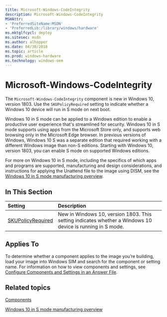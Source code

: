 ```yaml
---
title: Microsoft-Windows-CodeIntegrity
description: Microsoft-Windows-CodeIntegrity
MSHAttr:
- 'PreferredSiteName:MSDN'
- 'PreferredLib:/library/windows/hardware'
ms.mktglfcycl: deploy
ms.sitesec: msdn
ms.author: alhopper
ms.date: 04/30/2018
ms.topic: article
ms.prod: windows-hardware
ms.technology: windows-oem
---
```

# Microsoft-Windows-CodeIntegrity

The `Microsoft-Windows-CodeIntegrity` component is new in Windows 10, version 1803. Use the `SKUPolicyRequired` setting to indicate whether a Windows 10 device will run in S mode on next boot.

Windows 10 in S mode can be applied to a Windows edition to enable a productive user experience that's streamlined for security. Windows 10 in S mode supports using apps from the Microsoft Store only, and supports web browsing only in the Microsoft Edge browser. In previous versions of Windows, Windows 10 S was a separate edition that required working with a different Windows image than non-S editions. Starting with Windows 10, version 1803, you can enable S mode on supported Windows editions.

For more on Windows 10 in S mode, including the specifics of which apps and programs are supported, manufacturing and design considerations, and instructions for applying the Unattend file to the image using DISM, see the [Windows 10 in S mode manufacturing overview](https://docs.microsoft.com/en-us/windows-hardware/manufacture/desktop/windows-10-s-overview).

## In This Section

| Setting                 | Description                                                                           |
|:------------------------|:--------------------------------------------------------------------------------------|
| [SKUPolicyRequired](microsoft-windows-codeintegrity-skupolicyrequired.md) | New in Windows 10, version 1803. This setting indicates whether a Windows 10 device is running in S mode. |

## Applies To

To determine whether a component applies to the image you’re building, load your image into Windows SIM and search for the component or setting name. For information on how to view components and settings, see [Configure Components and Settings in an Answer File](https://docs.microsoft.com/en-us/windows-hardware/customize/desktop/wsim/configure-components-and-settings-in-an-answer-file).

## Related topics

[Components](components-b-unattend.md)

[Windows 10 in S mode manufacturing overview](https://docs.microsoft.com/en-us/windows-hardware/manufacture/desktop/windows-10-s-overview)